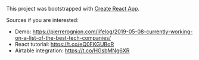This project was bootstrapped with [Create React App](https://github.com/facebook/create-react-app).

Sources if you are interested:

- Demo: https://pierrerognion.com/lifelog/2019-05-08-currently-working-on-a-list-of-the-best-tech-companies/
- React tutorial: https://t.co/eQ0FKGUBoR
- Airtable integration: https://t.co/HGsbMNg6XR
